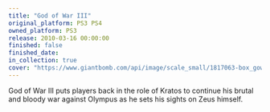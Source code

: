 ```yaml
---
title: "God of War III"
original_platform: PS3 PS4
owned_platform: PS3
release: 2010-03-16 00:00:00
finished: false
finished_date: 
in_collection: true
cover: "https://www.giantbomb.com/api/image/scale_small/1817063-box_gow3.png"
---
```


God of War III puts players back in the role of Kratos to continue his brutal and bloody war against Olympus as he sets his sights on Zeus himself.
